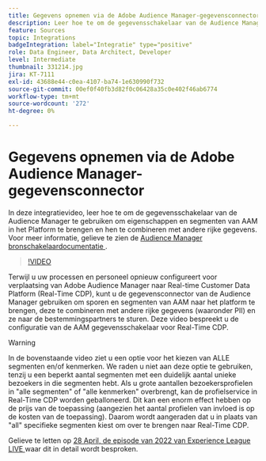 ```yaml
---
title: Gegevens opnemen via de Adobe Audience Manager-gegevensconnector
description: Leer hoe te om de gegevensschakelaar van de Audience Manager te gebruiken om eigenschappen en segmenten van AAM in het Platform te brengen en hen met andere rijke gegevens te combineren.
feature: Sources
topic: Integrations
badgeIntegration: label="Integratie" type="positive"
role: Data Engineer, Data Architect, Developer
level: Intermediate
thumbnail: 331214.jpg
jira: KT-7111
exl-id: 43688e44-c0ea-4107-ba74-1e630990f732
source-git-commit: 00ef0f40fb3d82f0c06428a35c0e402f46ab6774
workflow-type: tm+mt
source-wordcount: '272'
ht-degree: 0%

---
```


# Gegevens opnemen via de Adobe Audience Manager-gegevensconnector

In deze integratievideo, leer hoe te om de gegevensschakelaar van de Audience Manager te gebruiken om eigenschappen en segmenten van AAM in het Platform te brengen en hen te combineren met andere rijke gegevens. Voor meer informatie, gelieve te zien de [ Audience Manager bronschakelaardocumentatie ](https://experienceleague.adobe.com/docs/experience-platform/sources/connectors/adobe-applications/audience-manager.html).

>[!VIDEO](https://video.tv.adobe.com/v/331214/?learn=on)

Terwijl u uw processen en personeel opnieuw configureert voor verplaatsing van Adobe Audience Manager naar Real-time Customer Data Platform (Real-Time CDP), kunt u de gegevensconnector van de Audience Manager gebruiken om sporen en segmenten van AAM naar het platform te brengen, deze te combineren met andere rijke gegevens (waaronder PII) en ze naar de bestemmingspartners te sturen. Deze video bespreekt u de configuratie van de AAM gegevensschakelaar voor Real-Time CDP.

>[!WARNING]
>
>In de bovenstaande video ziet u een optie voor het kiezen van ALLE segmenten en/of kenmerken. We raden u niet aan deze optie te gebruiken, tenzij u een beperkt aantal segmenten met een duidelijk aantal unieke bezoekers in die segmenten hebt. Als u grote aantallen bezoekersprofielen in &quot;alle segmenten&quot; of &quot;alle kenmerken&quot; overbrengt, kan de profielservice in Real-Time CDP worden geballoneerd. Dit kan een enorm effect hebben op de prijs van de toepassing (aangezien het aantal profielen van invloed is op de kosten van de toepassing). Daarom wordt aangeraden dat u in plaats van &quot;all&quot; specifieke segmenten kiest om over te brengen naar Real-Time CDP.
>
>Gelieve te letten op [ 28 April, de episode van 2022 van Experience League LIVE ](https://experienceleague.adobe.com/docs/experience-league-live-events/events/episodes/exl-live-episode-04-28-22.html) waar dit in detail wordt besproken.
